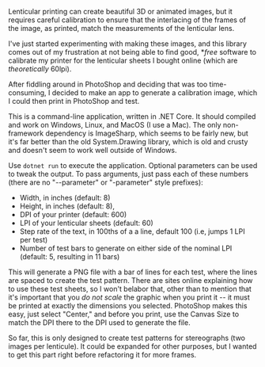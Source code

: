 Lenticular printing can create beautiful 3D or animated images, but it requires careful calibration to ensure that the interlacing of the frames of the image, as printed, match the measurements of the lenticular lens.

I've just started experimenting with making these images, and this library comes out of my frustration at not being able to find good, \*_free_ software to calibrate my printer for the lenticular sheets I bought online (which are _theoretically_ 60lpi).

After fiddling around in PhotoShop and deciding that was too time-consuming, I decided to make an app to generate a calibration image, which I could then print in PhotoShop and test.

This is a command-line application, written in .NET Core. It should compiled and work on Windows, Linux, and MacOS (I use a Mac). The only non-framework dependency is ImageSharp, which seems to be fairly new, but it's far better than the old System.Drawing library, which is old and crusty and doesn't seem to work well outside of Windows.

Use `dotnet run` to execute the application. Optional parameters can be used to tweak the output. To pass arguments, just pass each of these numbers (there are no "--parameter" or "-parameter" style prefixes):

- Width, in inches (default: 8)
- Height, in inches (default: 8),
- DPI of your printer (default: 600)
- LPI of your lenticular sheets (default: 60)
- Step rate of the text, in 100ths of a a line, default 100 (i.e, jumps 1 LPI per test)
- Number of test bars to generate on either side of the nominal LPI (default: 5, resulting in 11 bars)

This will generate a PNG file with a bar of lines for each test, where the lines are spaced to create the test pattern. There are sites online explaining how to use these test sheets, so I won't belabor that, other than to mention that it's important that you _do not scale_ the graphic when you print it -- it must be printed at exactly the dimensions you selected. PhotoShop makes this easy, just select "Center," and before you print, use the Canvas Size to match the DPI there to the DPI used to generate the file.

So far, this is only designed to create test patterns for stereographs (two images per lenticule). It could be expanded for other purposes, but I wanted to get this part right before refactoring it for more frames.
